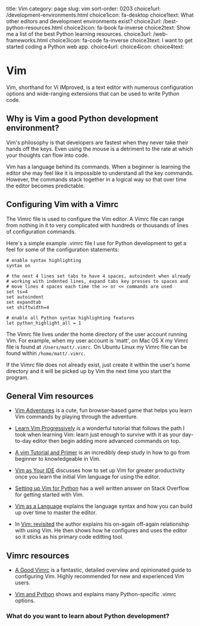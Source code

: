 title: Vim
category: page
slug: vim
sort-order: 0203
choice1url: /development-environments.html
choice1icon: fa-desktop
choice1text: What other editors and development environments exist?
choice2url: /best-python-resources.html
choice2icon: fa-book fa-inverse
choice2text: Show me a list of the best Python learning resources.
choice3url: /web-frameworks.html
choice3icon: fa-code fa-inverse
choice3text: I want to get started coding a Python web app.
choice4url:
choice4icon:
choice4text:


# Vim
Vim, shorthand for Vi IMproved, is a text editor with numerous configuration 
options and wide-ranging extensions that can be used to write Python code.


## Why is Vim a good Python development environment?
Vim's philosophy is that developers are fastest when they never take their 
hands off the keys. Even using the mouse is a detriment to the rate at which
your thoughts can flow into code. 

Vim has a language behind its commands. When a beginner is learning the
editor she may feel like it is impossible to understand all the key commands.
However, the commands stack together in a logical way so that over time
the editor becomes predictable.


## Configuring Vim with a Vimrc
The Vimrc file is used to configure the Vim editor. A Vimrc file can range
from nothing in it to very complicated with hundreds or thousands of lines
of configuration commands.

Here's a simple example .vimrc file I use for Python development to get a feel
for some of the configuration statements:

    # enable syntax highlighting
    syntax on

    # the next 4 lines set tabs to have 4 spaces, autoindent when already
    # working with indented lines, expand tabs key presses to spaces and
    # move lines 4 spaces each time the >> or << commands are used
    set ts=4
    set autoindent
    set expandtab
    set shiftwidth=4

    # enable all Python syntax highlighting features
    let python_highlight_all = 1


The Vimrc file lives under the home directory of the user account running
Vim. For example, when my user account is 'matt', on Mac OS X my Vimrc
file is found at ``/Users/matt/.vimrc``. On Ubuntu Linux my Vimrc file
can be found within ``/home/matt/.vimrc``. 

If the Vimrc file does not already exist, just create it within the user's
home directory and it will be picked up by Vim the next time you start the
program.


## General Vim resources
* [Vim Adventures](http://vim-adventures.com/) is a cute, fun browser-based
  game that helps you learn Vim commands by playing through the adventure.

* [Learn Vim Progressively](http://yannesposito.com/Scratch/en/blog/Learn-Vim-Progressively/)
  is a wonderful tutorial that follows the path I took when learning Vim:
  learn just enough to survive with it as your day-to-day editor then begin 
  adding more advanced commands on top.

* [A vim Tutorial and Primer](https://danielmiessler.com/study/vim/) is an
  incredibly deep study in how to go from beginner to knowledgeable in Vim.

* [Vim as Your IDE](http://haridas.in/vim-as-your-ide.html) discusses how to
  set up Vim for greater productivity once you learn the initial Vim language 
  for using the editor.

* [Setting up Vim for Python](http://stackoverflow.com/questions/9172802/setting-up-vim-for-python)
  has a well written answer on Stack Overflow for getting started with Vim.

* [Vim as a Language](http://benmccormick.org/2014/07/02/learning-vim-in-2014-vim-as-language/)
  explains the language syntax and how you can build up over time to master
  the editor.

* In [Vim: revisited](http://mislav.uniqpath.com/2011/12/vim-revisited/) the
  author explains his on-again off-again relationship with using Vim. He then
  shows how he configures and uses the editor so it sticks as his primary
  code editting tool.

## Vimrc resources
* [A Good Vimrc](http://dougblack.io/words/a-good-vimrc.html) is a fantastic,
  detailed overview and opinionated guide to configuring Vim. Highly 
  recommended for new and experienced Vim users.

* [Vim and Python](https://justin.abrah.ms/vim/vim_and_python.html) shows
  and explains many Python-specific .vimrc options.


### What do you want to learn about Python development?
